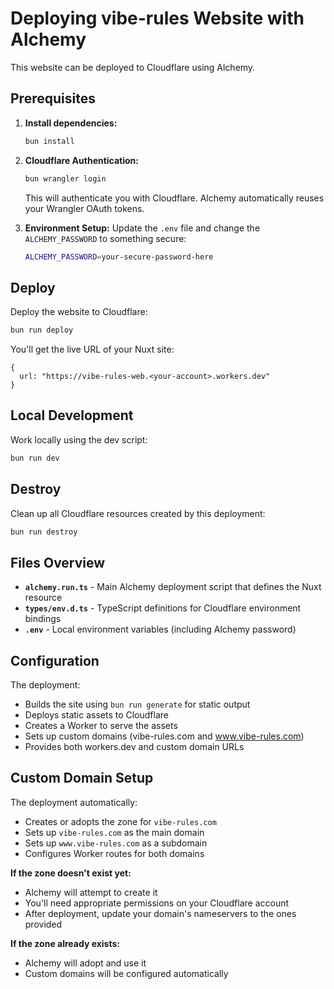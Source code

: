# Deploying vibe-rules Website with Alchemy

This website can be deployed to Cloudflare using Alchemy.

## Prerequisites

1. **Install dependencies:**
   ```bash
   bun install
   ```

2. **Cloudflare Authentication:**
   ```bash
   bun wrangler login
   ```
   This will authenticate you with Cloudflare. Alchemy automatically reuses your Wrangler OAuth tokens.

3. **Environment Setup:**
   Update the `.env` file and change the `ALCHEMY_PASSWORD` to something secure:
   ```bash
   ALCHEMY_PASSWORD=your-secure-password-here
   ```

## Deploy

Deploy the website to Cloudflare:

```bash
bun run deploy
```

You'll get the live URL of your Nuxt site:
```
{
  url: "https://vibe-rules-web.<your-account>.workers.dev"
}
```

## Local Development

Work locally using the dev script:

```bash
bun run dev
```

## Destroy

Clean up all Cloudflare resources created by this deployment:

```bash
bun run destroy
```

## Files Overview

- **`alchemy.run.ts`** - Main Alchemy deployment script that defines the Nuxt resource
- **`types/env.d.ts`** - TypeScript definitions for Cloudflare environment bindings
- **`.env`** - Local environment variables (including Alchemy password)

## Configuration

The deployment:
- Builds the site using `bun run generate` for static output
- Deploys static assets to Cloudflare
- Creates a Worker to serve the assets
- Sets up custom domains (vibe-rules.com and www.vibe-rules.com)
- Provides both workers.dev and custom domain URLs

## Custom Domain Setup

The deployment automatically:
- Creates or adopts the zone for `vibe-rules.com`
- Sets up `vibe-rules.com` as the main domain
- Sets up `www.vibe-rules.com` as a subdomain
- Configures Worker routes for both domains

**If the zone doesn't exist yet:**
- Alchemy will attempt to create it
- You'll need appropriate permissions on your Cloudflare account
- After deployment, update your domain's nameservers to the ones provided

**If the zone already exists:**
- Alchemy will adopt and use it
- Custom domains will be configured automatically
